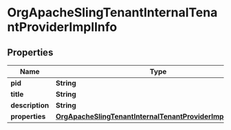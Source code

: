 
# OrgApacheSlingTenantInternalTenantProviderImplInfo

## Properties
Name | Type | Description | Notes
------------ | ------------- | ------------- | -------------
**pid** | **String** |  |  [optional]
**title** | **String** |  |  [optional]
**description** | **String** |  |  [optional]
**properties** | [**OrgApacheSlingTenantInternalTenantProviderImplProperties**](OrgApacheSlingTenantInternalTenantProviderImplProperties.md) |  |  [optional]



